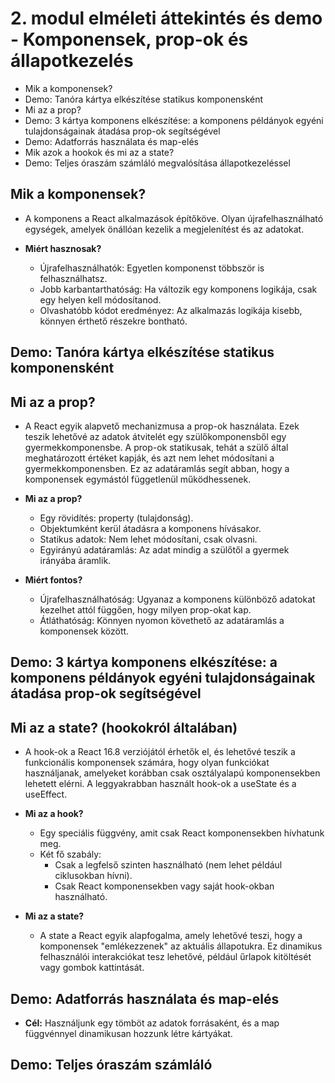 # 2. modul elméleti áttekintés és demo - Komponensek, prop-ok és állapotkezelés

- Mik a komponensek?
- Demo: Tanóra kártya elkészítése statikus komponensként
- Mi az a prop?
- Demo: 3 kártya komponens elkészítése: a komponens példányok egyéni tulajdonságainak átadása prop-ok segítségével
- Demo: Adatforrás használata és map-elés
- Mik azok a hookok és mi az a state?
- Demo: Teljes óraszám számláló megvalósítása állapotkezeléssel

## Mik a komponensek?

- A komponens a React alkalmazások építőköve. Olyan újrafelhasználható egységek, amelyek önállóan kezelik a megjelenítést és az adatokat.

- **Miért hasznosak?**
  - Újrafelhasználhatók: Egyetlen komponenst többször is felhasználhatsz.
  - Jobb karbantarthatóság: Ha változik egy komponens logikája, csak egy helyen kell módosítanod.
  - Olvashatóbb kódot eredményez: Az alkalmazás logikája kisebb, könnyen érthető részekre bontható.

## Demo: Tanóra kártya elkészítése statikus komponensként

## Mi az a prop?

- A React egyik alapvető mechanizmusa a prop-ok használata. Ezek teszik lehetővé az adatok átvitelét egy szülőkomponensből egy gyermekkomponensbe. A prop-ok statikusak, tehát a szülő által meghatározott értéket kapják, és azt nem lehet módosítani a gyermekkomponensben. Ez az adatáramlás segít abban, hogy a komponensek egymástól függetlenül működhessenek.

- **Mi az a prop?**

  - Egy rövidítés: property (tulajdonság).
  - Objektumként kerül átadásra a komponens hívásakor.
  - Statikus adatok: Nem lehet módosítani, csak olvasni.
  - Egyirányú adatáramlás: Az adat mindig a szülőtől a gyermek irányába áramlik.

- **Miért fontos?**
  - Újrafelhasználhatóság: Ugyanaz a komponens különböző adatokat kezelhet attól függően, hogy milyen prop-okat kap.
  - Átláthatóság: Könnyen nyomon követhető az adatáramlás a komponensek között.

## Demo: 3 kártya komponens elkészítése: a komponens példányok egyéni tulajdonságainak átadása prop-ok segítségével

## Mi az a state? (hookokról általában)

- A hook-ok a React 16.8 verziójától érhetők el, és lehetővé teszik a funkcionális komponensek számára, hogy olyan funkciókat használjanak, amelyeket korábban csak osztályalapú komponensekben lehetett elérni. A leggyakrabban használt hook-ok a useState és a useEffect.

- **Mi az a hook?**

  - Egy speciális függvény, amit csak React komponensekben hívhatunk meg.
  - Két fő szabály:
    - Csak a legfelső szinten használható (nem lehet például ciklusokban hívni).
    - Csak React komponensekben vagy saját hook-okban használható.

- **Mi az a state?**
  - A state a React egyik alapfogalma, amely lehetővé teszi, hogy a komponensek "emlékezzenek" az aktuális állapotukra. Ez dinamikus felhasználói interakciókat tesz lehetővé, például űrlapok kitöltését vagy gombok kattintását.

## Demo: Adatforrás használata és map-elés

- **Cél:** Használjunk egy tömböt az adatok forrásaként, és a map függvénnyel dinamikusan hozzunk létre kártyákat.

## Demo: Teljes óraszám számláló
